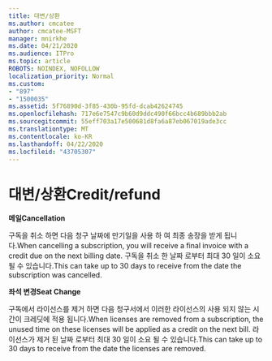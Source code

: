 ```yaml
---
title: 대변/상환
ms.author: cmcatee
author: cmcatee-MSFT
manager: mnirkhe
ms.date: 04/21/2020
ms.audience: ITPro
ms.topic: article
ROBOTS: NOINDEX, NOFOLLOW
localization_priority: Normal
ms.custom:
- "897"
- "1500035"
ms.assetid: 5f76890d-3f85-430b-95fd-dcab42624745
ms.openlocfilehash: 717e6e7547c9b60d9ddc490f66bcc4b689bbb2ab
ms.sourcegitcommit: 55eff703a17e500681d8fa6a87eb067019ade3cc
ms.translationtype: MT
ms.contentlocale: ko-KR
ms.lasthandoff: 04/22/2020
ms.locfileid: "43705307"
---
```

# <a name="creditrefund"></a><span data-ttu-id="6f0a3-102">대변/상환</span><span class="sxs-lookup"><span data-stu-id="6f0a3-102">Credit/refund</span></span>

<span data-ttu-id="6f0a3-103">**메일**</span><span class="sxs-lookup"><span data-stu-id="6f0a3-103">**Cancellation**</span></span>
  
<span data-ttu-id="6f0a3-104">구독을 취소 하면 다음 청구 날짜에 만기일을 사용 하 여 최종 송장을 받게 됩니다.</span><span class="sxs-lookup"><span data-stu-id="6f0a3-104">When cancelling a subscription, you will receive a final invoice with a credit due on the next billing date.</span></span> <span data-ttu-id="6f0a3-105">구독을 취소 한 날짜 로부터 최대 30 일이 소요 될 수 있습니다.</span><span class="sxs-lookup"><span data-stu-id="6f0a3-105">This can take up to 30 days to receive from the date the subscription was cancelled.</span></span>
  
<span data-ttu-id="6f0a3-106">**좌석 변경**</span><span class="sxs-lookup"><span data-stu-id="6f0a3-106">**Seat Change**</span></span>
  
<span data-ttu-id="6f0a3-107">구독에서 라이선스를 제거 하면 다음 청구서에서 이러한 라이선스의 사용 되지 않는 시간이 크레딧에 적용 됩니다.</span><span class="sxs-lookup"><span data-stu-id="6f0a3-107">When licenses are removed from a subscription, the unused time on these licenses will be applied as a credit on the next bill.</span></span> <span data-ttu-id="6f0a3-108">라이선스가 제거 된 날짜 로부터 최대 30 일이 소요 될 수 있습니다.</span><span class="sxs-lookup"><span data-stu-id="6f0a3-108">This can take up to 30 days to receive from the date the licenses are removed.</span></span>